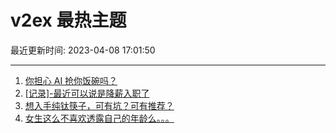 # v2ex 最热主题

最近更新时间: 2023-04-08 17:01:50

--- 
1. [你担心 AI 抢你饭碗吗？](https://www.v2ex.com/t/930725) 
2. [[记录]-最近可以说是降薪入职了](https://www.v2ex.com/t/930734) 
3. [想入手纯钛筷子，可有坑？可有推荐？](https://www.v2ex.com/t/930745) 
4. [女生这么不喜欢透露自己的年龄么。。。](https://www.v2ex.com/t/930751) 
